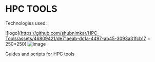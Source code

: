 # HPC TOOLS 

Technologies used: 


![logo](https://github.com/shubnimkar/HPC-Tools/assets/46809421/de71aeab-dc1a-4497-ab45-3093a31fcb17 = 250*250)
![image](https://github.com/shubnimkar/HPC-Tools/assets/46809421/3721db84-6823-4118-9911-801062eed6c8)

Guides and scripts for HPC tools
